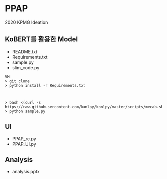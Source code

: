 # PPAP
2020 KPMG Ideation 
## KoBERT를 활용한 Model
* README.txt
* Requirements.txt
* sample.py
* slim_code.py
```
VM 
> git clone 
> python install -r Requirements.txt 



> bash <(curl -s https://raw.githubusercontent.com/konlpy/konlpy/master/scripts/mecab.sh)
> python sample.py 
```
## UI
* PPAP_rc.py
* PPAP_UI.py
## Analysis
* analysis.pptx